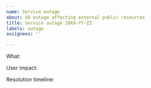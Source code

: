 ```yaml
---
name: Service outage
about: GO outage affecting external public resources
title: Service outage 20XX-YY-ZZ
labels: outage
assignees: ''

---
```


What:

User impact:

Resolution timeline:
